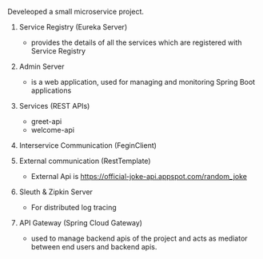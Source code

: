 Develeoped a small microservice project.

1) Service Registry (Eureka Server)
    - provides the details of all the services which are registered with Service Registry
  
2) Admin Server
   - is a web application, used for managing and monitoring Spring Boot applications

3) Services (REST APIs)
    - greet-api
    - welcome-api

4) Interservice Communication (FeginClient)

5) External communication (RestTemplate)
    - External Api is https://official-joke-api.appspot.com/random_joke
  
6) Sleuth & Zipkin Server
    - For distributed log tracing

7) API Gateway (Spring Cloud Gateway)
    - used to manage backend apis of the project and acts as mediator between end users and backend apis.










